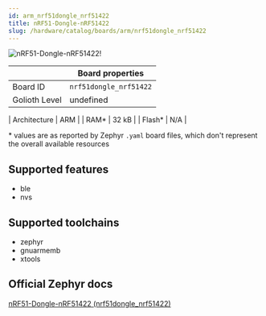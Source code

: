 ```yaml
---
id: arm_nrf51dongle_nrf51422
title: nRF51-Dongle-nRF51422
slug: /hardware/catalog/boards/arm/nrf51dongle_nrf51422
---
```


[//]: # (This is an auto-generated file, do not edit! Changes to it will be lost upon re-generation)

![nRF51-Dongle-nRF51422!](/img/boards/arm/nrf51dongle_nrf51422.jpg "nRF51-Dongle-nRF51422")

|                | Board properties     |
| -------------  | -------------------- |
| Board ID       | `nrf51dongle_nrf51422` |
| Golioth Level  | undefined       |

| Architecture   | ARM |
| RAM*           | 32 kB |
| Flash*         | N/A |

\* values are as reported by Zephyr `.yaml` board files, which don't represent the overall available resources



## Supported features

* ble
* nvs

## Supported toolchains

* zephyr
* gnuarmemb
* xtools

## Official Zephyr docs

[nRF51-Dongle-nRF51422 (nrf51dongle_nrf51422)](https://docs.zephyrproject.org/latest/boards/arm/nrf51dongle_nrf51422/doc/index.html)
